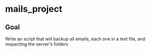 # mails_project

## Goal

Write an script that will backup all emails, each one in a text file, and respecting the server's folders
